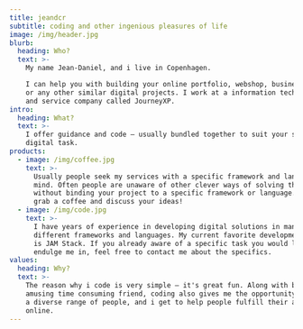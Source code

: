 ```yaml
---
title: jeandcr
subtitle: coding and other ingenious pleasures of life
image: /img/header.jpg
blurb:
  heading: Who?
  text: >-
    My name Jean-Daniel, and i live in Copenhagen.

    I can help you with building your online portfolio, webshop, business logic
    or any other similar digital projects. I work at a information technology
    and service company called JourneyXP.
intro:
  heading: What?
  text: >-
    I offer guidance and code – usually bundled together to suit your specific
    digital task.
products:
  - image: /img/coffee.jpg
    text: >-
      Usually people seek my services with a specific framework and language in
      mind. Often people are unaware of other clever ways of solving this
      without binding your project to a specific framework or language. Let's
      grab a coffee and discuss your ideas!
  - image: /img/code.jpg
    text: >-
      I have years of experience in developing digital solutions in many
      different frameworks and languages. My current favorite development stack
      is JAM Stack. If you already aware of a specific task you would like to
      endulge me in, feel free to contact me about the specifics.
values:
  heading: Why?
  text: >-
    The reason why i code is very simple – it's great fun. Along with being a
    amusing time consuming friend, coding also gives me the opportunity to meet
    a diverse range of people, and i get to help people fulfill their ambitions
    online.
---
```


